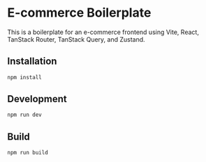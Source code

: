 # E-commerce Boilerplate

This is a boilerplate for an e-commerce frontend using Vite, React, TanStack Router, TanStack Query, and Zustand.

## Installation

```bash
npm install
```

## Development

```bash
npm run dev
```

## Build

```bash
npm run build
```
